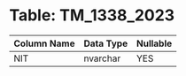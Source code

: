 # Table: TM_1338_2023

| Column Name | Data Type | Nullable |
|-------------|-----------|----------|
| NIT | nvarchar | YES |
